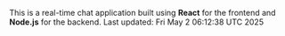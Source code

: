 This is a real-time chat application built using **React** for the frontend and **Node.js** for the backend.
Last updated: Fri May  2 06:12:38 UTC 2025
